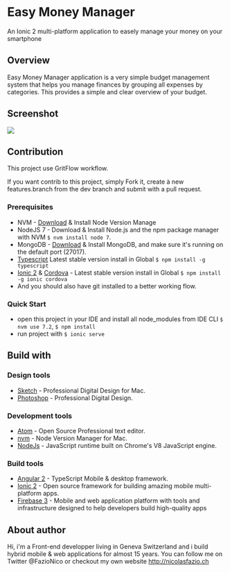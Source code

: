 # Easy Money Manager
An Ionic 2 multi-platform application to easely manage your money on your smartphone


## Overview
Easy Money Manager application is a very simple budget management system that helps you manage finances by grouping all expenses by categories. This provides a simple and clear overview of your budget.

## Screenshot
<img src="http://nicolasfazio.ch/wp/wp-content/uploads/2016/11/emm-mokup-app-web.png">

## Contribution
This project use GritFlow workflow.

If you want contrib to this project, simply Fork it, create à new features.branch from the dev branch and submit with a pull request.

### Prerequisites
- NVM - [Download](https://github.com/creationix/nvm) & Install Node Version Manage
- NodeJS 7 - Download & Install Node.js and the npm package manager with NVM `$ nvm install node 7`.
- MongoDB - [Download](https://www.mongodb.com) & Install MongoDB, and make sure it's running on the default port (27017).
- [Typescript](https://www.npmjs.com/package/typescript) Latest stable version install in Global `$ npm install -g typescript`
- [Ionic 2](https://ionicframework.com/) & [Cordova](https://cordova.apache.org/) - Latest stable version install in Global `$ npm install -g ionic cordova`
- And you should also have git installed to a better working flow.

### Quick Start
- open this project in your IDE and install all node_modules from IDE CLI `$ nvm use 7.2`, `$ npm install`
- run project with `$ ionic serve`


## Build with
### Design tools
* [Sketch](https://www.sketchapp.com) - Professional Digital Design for Mac.
* [Photoshop](http://www.adobe.com/ch_fr/products/photoshop.html) - Professional Digital Design.

### Development tools
* [Atom](https://www.sketchapp.com) - Open Source Professional text editor.
* [nvm](https://github.com/creationix/nvm) - Node Version Manager for Mac.
* [NodeJs](https://nodejs.org) - JavaScript runtime built on Chrome's V8 JavaScript engine.

### Build tools
* [Angular 2](https://angular.io/) - TypeScript Mobile & desktop framework.
* [Ionic 2](http://ionicframework.com/) - Open source framework for building amazing mobile multi-platform apps.
* [Firebase 3](https://firebase.google.com/) -  Mobile and web application platform with tools and infrastructure designed to help developers build high-quality apps


## About author
Hi, i'm a Front-end developper living in Geneva Switzerland and i build hybrid mobile & web applications for almost 15 years. You can follow me on Twitter @FazioNico or checkout my own website http://nicolasfazio.ch
